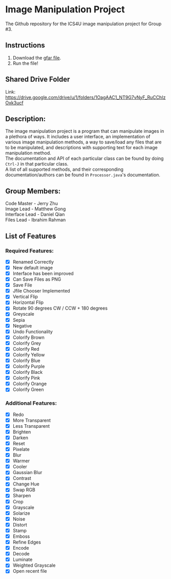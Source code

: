 # Image Manipulation Project
The Github repository for the ICS4U image manipulation project for Group #3. 

## Instructions
1. Download the [gfar file](Group%233Image.gfar). 
2. Run the file! 

## Shared Drive Folder
Link: https://drive.google.com/drive/u/1/folders/1OagAAC1_NT9G7vNyF_RuCChIzOxk3ucf

## Description: 
The image manipulation project is a program that can manipulate images in a plethora of ways. It includes a user interface, an implementation of various image manipulation methods, a way to save/load any files that are to be manipulated, and descriptions with supporting text for each image manipulation method. <br>
The documentation and API of each particular class can be found by doing `Ctrl-J` in that particular class. <br>
A list of all supported methods, and their corresponding documentation/authors can be found in `Processor.java`'s documentation. 

## Group Members: 
Code Master - Jerry Zhu <br>
Image Lead - Matthew Gong <br>
Interface Lead - Daniel Qian <br>
Files Lead - Ibrahim Rahman <br>

## List of Features
### Required Features:
- [x] Renamed Correctly
- [x] New default image
- [x] Interface has been improved
- [x] Can Save Files as PNG
- [x] Save File 
- [x] Jfile Chooser Implemented
- [x] Vertical Flip
- [x] Horizontal Flip
- [x] Rotate 90 degrees CW / CCW + 180 degrees
- [x] Greyscale
- [x] Sepia
- [x] Negative
- [x] Undo Functionality
- [x] Colorify Brown
- [x] Colorify Grey
- [x] Colorify Red
- [x] Colorify Yellow
- [x] Colorify Blue
- [x] Colorify Purple
- [x] Colorify Black
- [x] Colorify Pink
- [x] Colorify Orange
- [x] Colorify Green
### Additional Features:
- [x] Redo
- [x] More Transparent
- [x] Less Transparent
- [x] Brighten
- [x] Darken
- [x] Reset
- [x] Pixelate
- [x] Blur
- [x] Warmer
- [x] Cooler
- [x] Gaussian Blur
- [x] Contrast
- [x] Change Hue
- [x] Swap RGB
- [x] Sharpen
- [x] Crop
- [x] Grayscale
- [x] Solarize
- [x] Noise
- [x] Distort
- [x] Stamp
- [x] Emboss
- [x] Refine Edges
- [x] Encode
- [x] Decode
- [x] Luminate
- [x] Weighted Grayscale
- [x] Open recent file

